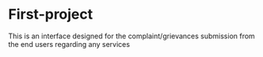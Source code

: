 # First-project
This is an interface designed for the complaint/grievances submission from the end users regarding any services

